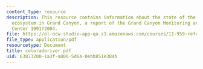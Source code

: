 ```yaml
---
content_type: resource
description: This resource contains information about the state of the Colorado river
  ecosystem in Grand Canyon, a report of the Grand Canyon Monitoring and Research
  Center 1991?2004.
file: https://ol-ocw-studio-app-qa.s3.amazonaws.com/courses/11-959-reforming-natural-resources-governance-failings-of-scientific-rationalism-and-alternatives-for-building-common-ground-january-iap-2007/638732001a3fa8005d6a0ebb851e384b_coloradoriver.pdf
file_type: application/pdf
resourcetype: Document
title: coloradoriver.pdf
uid: 63873200-1a3f-a800-5d6a-0ebb851e384b
---
```

